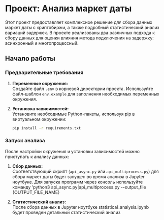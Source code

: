 # Проект: Анализ маркет даты
Этот проект предоставляет комплексное решение для сбора данных маркет даты с криптобиржи, а также подробный статистический анализ вариаций задержек. В проекте реализованы два различных подхода к сбору данных для оценки влияния метода подключения на задержку: асинхронный и многопроцессный.

## Начало работы

### Предварительные требования

1. **Переменные окружения:**  
   Создайте файл `.env` в корневой директории проекта. Используйте файл-шаблон `env.example` для заполнения необходимых переменных окружения.

2. **Установка зависимостей:**  
   Установите необходимые Python-пакеты, используя pip в виртуальном окружении:
   ```bash
   pip install -r requirements.txt
   ```

### Запуск анализа

После настройки окружения и установки зависимостей можно приступать к анализу данных:

1. **Сбор данных:**  
   Соответствующий скрипт (`api_async.py` или `api_multiprocess.py`) для сбора маркет даты будет запущен во время анализа в Jupyter ноутбуке.
   Для запуска программ через консоль используйте команду 'python3 api_async.py|api_multiprocess.py --output_file {OUTPUT_FILE_NAME}

2. **Статистический анализ:**  
   После сбора данных в Jupyter ноутбуке statistical_analysis.ipynb будет проведен детальный статистический анализ.
